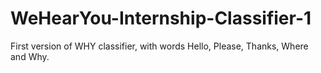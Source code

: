 # WeHearYou-Internship-Classifier-1
First version of WHY classifier, with words Hello, Please, Thanks, Where and Why.
